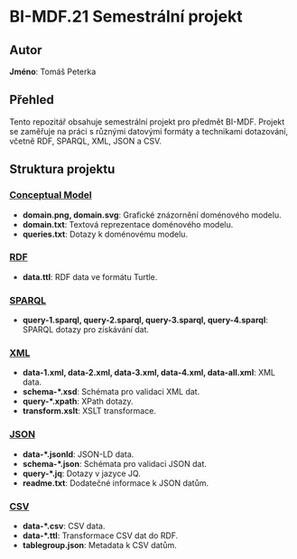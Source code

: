 # BI-MDF.21 Semestrální projekt

## Autor
**Jméno**: Tomáš Peterka

## Přehled
Tento repozitář obsahuje semestrální projekt pro předmět BI-MDF. Projekt se zaměřuje na práci s různými datovými formáty a technikami dotazování, včetně RDF, SPARQL, XML, JSON a CSV.

## Struktura projektu

### [Conceptual Model](conceptual)
- **domain.png, domain.svg**: Grafické znázornění doménového modelu.
- **domain.txt**: Textová reprezentace doménového modelu.
- **queries.txt**: Dotazy k doménovému modelu.

### [RDF](rdf)
- **data.ttl**: RDF data ve formátu Turtle.

### [SPARQL](sparql)
- **query-1.sparql, query-2.sparql, query-3.sparql, query-4.sparql**: SPARQL dotazy pro získávání dat.

### [XML](xml)
- **data-1.xml, data-2.xml, data-3.xml, data-4.xml, data-all.xml**: XML data.
- **schema-*.xsd**: Schémata pro validaci XML dat.
- **query-*.xpath**: XPath dotazy.
- **transform.xslt**: XSLT transformace.

### [JSON](json)
- **data-*.jsonld**: JSON-LD data.
- **schema-*.json**: Schémata pro validaci JSON dat.
- **query-*.jq**: Dotazy v jazyce JQ.
- **readme.txt**: Dodatečné informace k JSON datům.

### [CSV](csv)
- **data-*.csv**: CSV data.
- **data-*.ttl**: Transformace CSV dat do RDF.
- **tablegroup.json**: Metadata k CSV datům.
